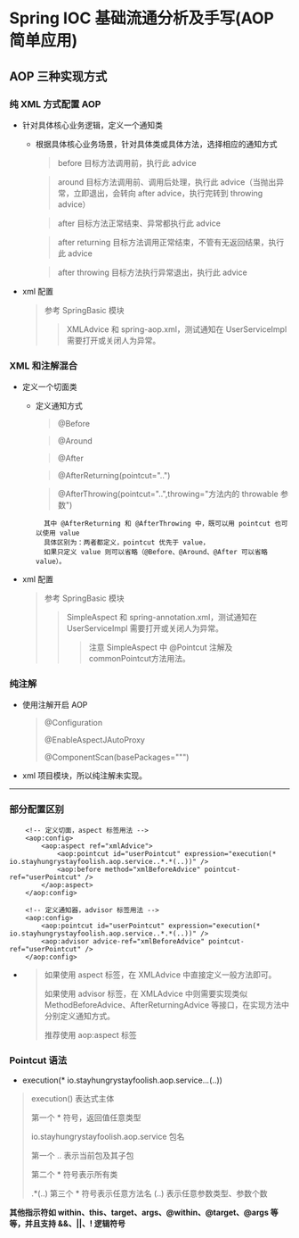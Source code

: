 # Spring IOC 基础流通分析及手写(AOP 简单应用)

## AOP 三种实现方式

### 纯 XML 方式配置 AOP
    
- 针对具体核心业务逻辑，定义一个通知类
    
    - 根据具体核心业务场景，针对具体类或具体方法，选择相应的通知方式
    
        > before 目标方法调用前，执行此 advice
                                        
        > around 目标方法调用前、调用后处理，执行此 advice（当抛出异常，立即退出，会转向 after advice，执行完转到 throwing advice）
        
        > after 目标方法正常结束、异常都执行此 advice
                                                                                                                                                                                                                      
        > after returning 目标方法调用正常结束，不管有无返回结果，执行此 advice
                                                                                                                                                                                                                      
        > after throwing 目标方法执行异常退出，执行此 advice
                                                                                                                                                                                                                                                                                                                                                                                                                                                                                                                                                                                                                                                                                                                                                                                                                    
- xml 配置                                                                                                                                                                                                                                                                                                                                                                                                                                                                                                                                                                                                                                                                                                                                                                                                                        
    
    > 参考 SpringBasic 模块
    >                                                                                                                                                                                                                                                                                                                                                                                                                                                                                                                                                                                                                                                                                                                                                                                                                                          
    >> XMLAdvice 和 spring-aop.xml，测试通知在 UserServiceImpl 需要打开或关闭人为异常。


### XML 和注解混合

- 定义一个切面类

    - 定义通知方式
        
        > @Before
                              
        > @Around
                                                                                       
        > @After
                                                                                                                                                                                                         
        > @AfterReturning(pointcut="..")
                                                                                                                                                                                                                                                                                                                                                                                                                                            
        > @AfterThrowing(pointcut="..",throwing="方法内的 throwable 参数")
                                                                                                                                                                                                                                                                                                                                                                                                                                                                                                                                                                                                                                                                                                                                                                                                                                                                                                                                          
            其中 @AfterReturning 和 @AfterThrowing 中，既可以用 pointcut 也可以使用 value
            具体区别为：两者都定义，pointcut 优先于 value，
            如果只定义 value 则可以省略（@Before、@Around、@After 可以省略 value）。
            
- xml 配置

    > 参考 SpringBasic 模块
    >> SimpleAspect 和 spring-annotation.xml，测试通知在 UserServiceImpl 需要打开或关闭人为异常。
    >>> 注意 SimpleAspect 中 @Pointcut 注解及commonPointcut方法用法。                                                                                                                                                                                                                                                                                                                                                                                                                                                                                                                                                                                                                                                                                                                                                                                                                                                                                                                                                             

### 纯注解

 - 使用注解开启 AOP 
 
     > @Configuration
     > 
     > @EnableAspectJAutoProxy
     > 
     > @ComponentScan(basePackages=""")

 - xml 项目模块，所以纯注解未实现。

----

### 部分配置区别

        <!-- 定义切面，aspect 标签用法 -->
        <aop:config>
            <aop:aspect ref="xmlAdvice">
                <aop:pointcut id="userPointcut" expression="execution(* io.stayhungrystayfoolish.aop.service..*.*(..))" />
                <aop:before method="xmlBeforeAdvice" pointcut-ref="userPointcut" />
            </aop:aspect>  
        </aop:config>
        
        <!-- 定义通知器，advisor 标签用法 -->                      
        <aop:config>
            <aop:pointcut id="userPointcut" expression="execution(* io.stayhungrystayfoolish.aop.service..*.*(..))" />
            <aop:advisor advice-ref="xmlBeforeAdvice" pointcut-ref="userPointcut" />
        </aop:config>
        
-         
    > 如果使用 aspect 标签，在 XMLAdvice 中直接定义一般方法即可。
    >
    > 如果使用 advisor 标签，在 XMLAdvice 中则需要实现类似 MethodBeforeAdvice、AfterReturningAdvice 等接口，在实现方法中分别定义通知方式。 
    >
    > 推荐使用 aop:aspect 标签       

### Pointcut 语法

- execution(* io.stayhungrystayfoolish.aop.service..*.*(..))

> execution() 表达式主体
>
> 第一个 * 符号，返回值任意类型
>
> io.stayhungrystayfoolish.aop.service 包名
>
> 第一个 .. 表示当前包及其子包
>
> 第二个 * 符号表示所有类
>
> .*(..)  第三个 * 符号表示任意方法名 (..) 表示任意参数类型、参数个数

**其他指示符如 within、this、target、args、@within、@target、@args 等等，并且支持 &&、||、! 逻辑符号**
